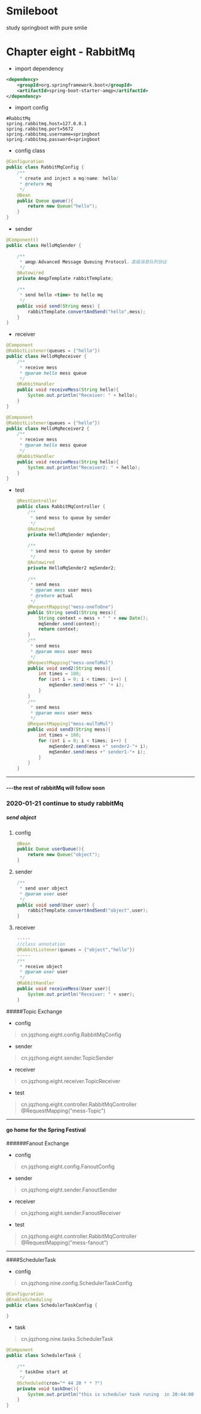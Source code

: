 # Smileboot
study springboot with pure smlie
# Chapter eight - RabbitMq
- import dependency
```xml
<dependency>
	<groupId>org.springframework.boot</groupId>
	<artifactId>spring-boot-starter-amqp</artifactId>
</dependency>
```
- import config
```
#RabbitMq
spring.rabbitmq.host=127.0.0.1
spring.rabbitmq.port=5672
spring.rabbitmq.username=springboot
spring.rabbitmq.password=springboot
```
- config class
```java
@Configuration
public class RabbitMqConfig {
    /**
     * create and inject a mq(name: hello)
     * @return mq
     */
    @Bean
    public Queue queue(){
        return new Queue("hello");
    }
}
```
- sender
```java
@Component()
public class HelloMqSender {

    /**
     * amqp:Advanced Message Queuing Protocol，高级消息队列协议
     */
    @Autowired
    private AmqpTemplate rabbitTemplate;

    /**
     * send hello <time> to hello mq
     */
    public void send(String mess) {
        rabbitTemplate.convertAndSend("hello",mess);
    }
}
```
- receiver
```java
@Component
@RabbitListener(queues = {"hello"})
public class HelloMqReceiver {
    /**
     * receive mess
     * @param hello mess queue
     */
    @RabbitHandler
    public void receiveMess(String hello){
        System.out.println("Receiver: " + hello);
    }
}

@Component
@RabbitListener(queues = {"hello"})
public class HelloMqReceiver2 {
    /**
     * receive mess
     * @param hello mess queue
     */
    @RabbitHandler
    public void receiveMess(String hello){
        System.out.println("Receiver2: " + hello);
    }
}
```
- test
```java
    @RestController
    public class RabbitMqController {
        /**
         * send mess to queue by sender
         */
        @Autowired
        private HelloMqSender mqSender;
    
        /**
         * send mess to queue by sender
         */
        @Autowired
        private HelloMqSender2 mqSender2;
    
        /**
         * send mess
         * @param mess user mess
         * @return actual
         */
        @RequestMapping("mess-oneToOne")
        public String send1(String mess){
            String context = mess + " " + new Date();
            mqSender.send(context);
            return context;
        }
        /**
         * send mess
         * @param mess user mess
         */
        @RequestMapping("mess-oneToMul")
        public void send2(String mess){
            int times = 100;
            for (int i = 0; i < times; i++) {
                mqSender.send(mess +" "+ i);
            }
        }
        /**
         * send mess
         * @param mess user mess
         */
        @RequestMapping("mess-mulToMul")
        public void send3(String mess){
            int times = 100;
            for (int i = 0; i < times; i++) {
                mqSender2.send(mess +" sender2-"+ i);
                mqSender.send(mess +" sender1-"+ i);
            }
        }
    }
```
---
#### ---the rest of  rabbitMq will follow soon

### 2020-01-21 continue to study rabbitMq
##### send object
1.  config
```java
    @Bean
    public Queue userQueue(){
        return new Queue("object");
    }
```
2.  sender
```java
    /**
     * send user object
     * @param user user
     */
    public void send(User user) {
        rabbitTemplate.convertAndSend("object",user);
    }
``` 
3. receiver
```java
    -----
    //class annotation
    @RabbitListener(queues = {"object","hello"})
    -----
    /**
     * receive object
     * @param user user
     */
    @RabbitHandler
    public void receiveMess(User user){
        System.out.println("Receiver: " + user);
    }
```
#####Topic Exchange
- config
> cn.jqzhong.eight.config.RabbitMqConfig

- sender
>cn.jqzhong.eight.sender.TopicSender
- receiver
>cn.jqzhong.eight.receiver.TopicReceiver
- test
>cn.jqzhong.eight.controller.RabbitMqController
>@RequestMapping("mess-Topic")

----
#### go home for the Spring Festival 
######Fanout Exchange
- config
>cn.jqzhong.eight.config.FanoutConfig
- sender
>cn.jqzhong.eight.sender.FanoutSender
- receiver
>cn.jqzhong.eight.sender.FanoutReceiver
- test
>cn.jqzhong.eight.controller.RabbitMqController
>@RequestMapping("mess-fanout")

----
####SchedulerTask 
- config
>cn.jqzhong.nine.config.SchedulerTaskConfig
```java
@Configuration
@EnableScheduling
public class SchedulerTaskConfig {

}
```
- task
>cn.jqzhong.nine.tasks.SchedulerTask
```java
@Component
public class SchedulerTask {

    /**
     * taskOne start at
     */
    @Scheduled(cron="* 44 20 * * ?")
    private void taskOne(){
        System.out.println("this is scheduler task runing  in 20:44:00 - 20:45:00");
    }
}
```